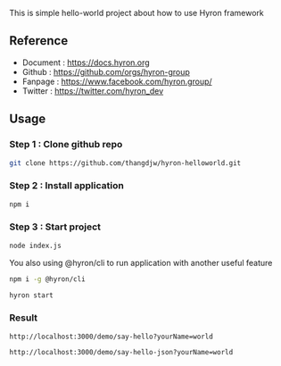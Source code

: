 This is simple hello-world project about how to use Hyron framework

## Reference
- Document : https://docs.hyron.org
- Github : https://github.com/orgs/hyron-group
- Fanpage : https://www.facebook.com/hyron.group/
- Twitter : https://twitter.com/hyron_dev

## Usage

### **Step 1 : Clone github repo**
```bash
git clone https://github.com/thangdjw/hyron-helloworld.git
```

### **Step 2 : Install application**
```bash
npm i
```

### **Step 3 : Start project**
```bash
node index.js
```

You also using @hyron/cli to run application with another useful feature

```bash
npm i -g @hyron/cli
```

```bash
hyron start
```

### **Result**
```
http://localhost:3000/demo/say-hello?yourName=world
```

```
http://localhost:3000/demo/say-hello-json?yourName=world
```
